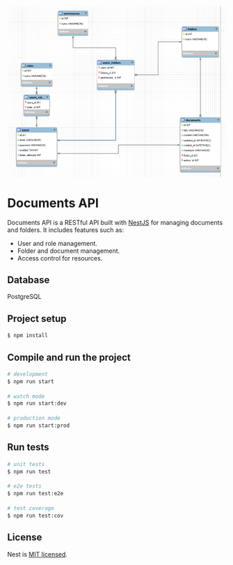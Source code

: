 ![plot](./erd.png)

# Documents API
Documents API is a RESTful API built with [NestJS](https://nestjs.com/) for managing documents and folders. It includes features such as:
- User and role management.
- Folder and document management.
- Access control for resources.

## Database
PostgreSQL

## Project setup

```bash
$ npm install
```

## Compile and run the project

```bash
# development
$ npm run start

# watch mode
$ npm run start:dev

# production mode
$ npm run start:prod
```

## Run tests

```bash
# unit tests
$ npm run test

# e2e tests
$ npm run test:e2e

# test coverage
$ npm run test:cov
```
## License

Nest is [MIT licensed](https://github.com/nestjs/nest/blob/master/LICENSE).